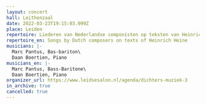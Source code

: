 ```yaml
---
layout: concert
hall: Leithenzaal
date: 2022-03-23T19:15:03.099Z
place: Leiden
repertoire: Liederen van Nederlandse componisten op teksten van Heinrich Heine
repertoire_en: Songs by Dutch composers on texts of Heinrich Heine
musicians: |-
  Marc Pantus, Bas-bariton\
  Daan Boertien, Piano
musicians_en: |-
  Marc Pantus, Bass-Baritone\
  Daan Boertien, Piano
organizer_url: https://www.leidsesalon.nl/agenda/dichters-muziek-3
in_archive: true
cancelled: true
---
```

